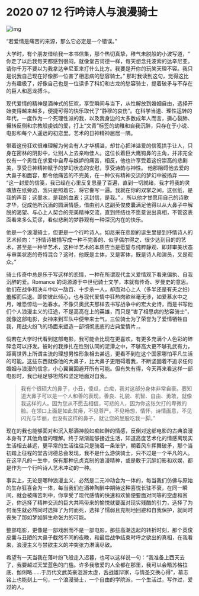 # 2020 07 12 行吟诗人与浪漫骑士

![img](https://img9.doubanio.com/view/photo/l/public/p1016947164.webp)

“若爱情是痛苦的来源，那么它必定是一个错误。”

大学时，有个朋友借给我一本书信集，那个热切真挚，稚气未脱般的小波写道，“ 你走了以后我每天都感到很闷，就像堂吉诃德一样，每天想念托波索的达辛尼亚。请你千万不要以为我拿达辛尼亚来打什么比方。我要是开你的玩笑天理不容。我只是说我自己现在好像那一位害了相思病的愁容骑士。” 那时我读到这句，觉得这比方有趣极了，好像自己也是一位读多了科幻和古龙的愁容骑士，提着破矛与不存在的巨人和恶龙搏斗。

现代爱情的精神是酒神式的狂欢，享受瞬间与当下，从性解放到婚姻自由，选择开始变得越来越多，便捷可得的快乐取代了“静穆的哀伤”。在科学当道、理性运转的年代，一度作为一个死理性派的我，以及我身边的大多数成年人而言，撕心裂肺、辗转反侧和宗教般虔诚的爱，打上“文青”标签的幼稚和自我沉醉，只存在于小说、电影和每个人遥远的初恋里。艺术的日神精神屈居一隅。

带着这份狂欢很难理解为何会有人才华横溢，却甘心把洋溢爱的信笺拱手让人，只身在密林的阴影中，让别人上去亲吻佳人。这位长着巨大鹰钩鼻的主角，并非完全仅有一个男性在求爱中自卑与嫉妒的痛苦，相反，他也许享受着这份崇高的悲剧美，享受日神精神赋予的梦幻状态的安慰，享受诗韵与神性。 他那阻碍他去爱的大鼻子和面容，那令他痛苦的不完美，在一种仅有精神交流的梦幻中被扬弃 —— “这一封爱的信笺，我已经在心里反复思量了百遍，直到一切就绪，我才将我的灵魂放在纸旁边，我只是照着它，将它誊写一遍。我就在你的双掌之间，这张纸，是我的声音；这墨水，是我的血液；这封信，是我。” 。所以他才甘愿用自己的诗歌才华，促成他所沉湎的圆满情感，借由别人这副英俊皮囊满足他得以从大鼻子中解脱的渴望、与心上人契合的完美精神交流，直到终结也不愿意说出真相，不管这表面看来多么荒谬，看似悲剧的梦静观有一种深沉内在的快乐。

他是一个浪漫骑士，但更是一个行吟诗人。如尼采在悲剧的诞生里提到抒情诗人的艺术倾向：“ 抒情诗被描写成一种不完善的、似乎偶尔得之、很少达到目的的艺术，甚至是一种半艺术，这种半艺术的本质应当是愿望与纯粹静观、即非审美状态与审美状态的奇特混合？这时，他既是主体，又是客体，既是诗人和演员，又是观众。”

骑士传奇中总是乐于写这样的恋情，一种在所谓现代主义爱情观下看来偏执、自我沉醉的爱。Romance 的词源源于中世纪骑士文学，本就有传奇、罗曼史的意思。他们在战争和决斗中以一敌百、十步杀一人，却面对心上人（多半还是有夫之妇）羞赧而后退。即使彼此倾心，也与现代爱情中狂热肉欲丝毫无涉，如爱慕水中之月，唯恐惊动一池春水。不像贝奥武夫那样去书写战争中的宏大史诗，而是书写他们个人浪漫主义的征途，不是高高在上的英雄，而只是“害了相思病的愁容骑士”，就像这部电影，女神来到军队中便带来士气，三位骑士为了荣誉为了爱情牺牲自我，用战火纷飞的场面来塑造一部彻彻底底的古典爱情片，。

倘若在大学时代看到这部电影，我可能会比现在更喜欢，有更多充满个人色彩的碎碎念可以抒发。彼时的我挣扎在性别认同的泥潭之中，不够高大更不够孔武有力，距离世界上所谓主流的理想男性形象相去甚远，更看不到在这个国家哪怕平凡生活的可能。这些东西就像他的大鼻子，比大鼻子更阻碍着我，不断坚固着不追求任何婚姻与浪漫的信念，小心翼翼回避开所有可能。但有失有得，今天再来看这样一部电影时，我已经足够坦然和坚定地面对自我。

>   我有个很硕大的鼻子，小丑，傻瓜，白痴，我对这部分身体非常自豪。要知道大鼻子可以是一个人和善的表现，善良、礼貌、机智、自由、勇敢，就像我这样的人。因为您从不愿去相信，可悲的人，因为你这张欠打的卑微的脸。在领口上面是如此贫瘠，不见尊严。不见畅想，情怀，诗情画意，不见闪光与华丽，也没有这样的鼻子，就让您的屁股吃我一脚。”

现在的我也能够面对和沉入那酒神般如痴如醉的情感，反倒对这部电影的古典浪漫本身有了其他角度的理解。终于渐渐能够接近生活，知道高度艺术化的情感离现实生活相去甚远，更平常的生活往往只是骑着一条笨驴，朝着风车挥舞破矛，那个当初踏上征程的堂吉诃德总会发现，我不是什么游侠骑士，只不过是一个平凡的人。在这平凡的一生中，保有那种忠贞克制的浪漫精神，或是敢于沉醉幻影和欢娱，都是作为一个行吟诗人艺术冲动的一种。

事实上，无论是哪种浪漫主义，必然是二元冲动合为一体的，每当我们仿佛与原始的生存狂喜合为一体，每当我们在酒神陶醉中期待这种喜悦长驻不衰，在同一瞬间，就会被痛苦刺中，你享受了现代感情的快速和欢愉便要面对同等的空虚和贫乏，你选择了精神交流的巨大共鸣带来的愉悦就要面对现实残酷的引力，选择了为何而生就必然同时选择了为何而死，选择了懦弱且克制地回避和自我保护，就同时丧失了那如梦如醉生命张力的可能。

整部电影，更像是一部戏剧而不是一部电影，那些高潮迭起的转折时刻，那个英俊皮囊与丑陋的大鼻子截然不同的夜晚，和最后战争结束时呼之欲出的真相，在我看来，浪漫主义与禁欲主义的冲突张力淋漓尽致。

希望有一天当我在落叶纷飞般走入迟暮，也可以这样说一句：“我准备上西天去了，我要越过天堂蓝色的门槛。许多我敬爱的人全都在那里，我可以会晤苏格拉底、伽俐略……于历代文武英豪洄游太虚，舌战雄辩家，与情圣交换心得”，墓志铭上也能刻上一句，一个浪漫骑士，一个自由的学院派，一个生活过，写作过，爱过的人。